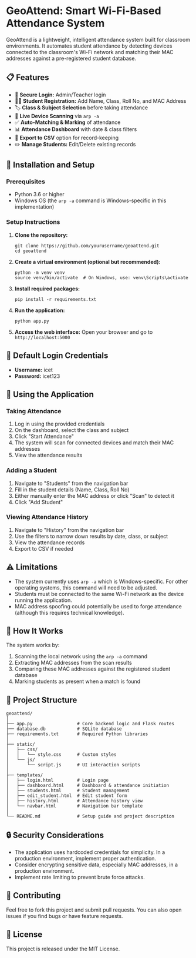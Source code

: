 # GeoAttend: Smart Wi-Fi-Based Attendance System

GeoAttend is a lightweight, intelligent attendance system built for classroom environments. It automates student attendance by detecting devices connected to the classroom's Wi-Fi network and matching their MAC addresses against a pre-registered student database.

## 📋 Features

- 🔐 **Secure Login:** Admin/Teacher login
- 🧑‍🎓 **Student Registration:** Add Name, Class, Roll No, and MAC Address
- 🏷 **Class & Subject Selection** before taking attendance
- 📡 **Live Device Scanning** via `arp -a`
- ✅ **Auto-Matching & Marking** of attendance
- 📊 **Attendance Dashboard** with date & class filters
- 📁 **Export to CSV** option for record-keeping
- ✏️ **Manage Students:** Edit/Delete existing records

## 🚀 Installation and Setup

### Prerequisites
- Python 3.6 or higher
- Windows OS (the `arp -a` command is Windows-specific in this implementation)

### Setup Instructions

1. **Clone the repository:**
   ```
   git clone https://github.com/yourusername/geoattend.git
   cd geoattend
   ```

2. **Create a virtual environment (optional but recommended):**
   ```
   python -m venv venv
   source venv/bin/activate  # On Windows, use: venv\Scripts\activate
   ```

3. **Install required packages:**
   ```
   pip install -r requirements.txt
   ```

4. **Run the application:**
   ```
   python app.py
   ```

5. **Access the web interface:**
   Open your browser and go to `http://localhost:5000`

## 🔑 Default Login Credentials

- **Username:** icet
- **Password:** icet123

## 📱 Using the Application

### Taking Attendance

1. Log in using the provided credentials
2. On the dashboard, select the class and subject
3. Click "Start Attendance"
4. The system will scan for connected devices and match their MAC addresses
5. View the attendance results

### Adding a Student

1. Navigate to "Students" from the navigation bar
2. Fill in the student details (Name, Class, Roll No)
3. Either manually enter the MAC address or click "Scan" to detect it
4. Click "Add Student"

### Viewing Attendance History

1. Navigate to "History" from the navigation bar
2. Use the filters to narrow down results by date, class, or subject
3. View the attendance records
4. Export to CSV if needed

## ⚠️ Limitations

- The system currently uses `arp -a` which is Windows-specific. For other operating systems, this command will need to be adjusted.
- Students must be connected to the same Wi-Fi network as the device running the application.
- MAC address spoofing could potentially be used to forge attendance (although this requires technical knowledge).

## 🧠 How It Works

The system works by:
1. Scanning the local network using the `arp -a` command
2. Extracting MAC addresses from the scan results
3. Comparing these MAC addresses against the registered student database
4. Marking students as present when a match is found

## 📁 Project Structure

```
geoattend/
│
├── app.py                 # Core backend logic and Flask routes
├── database.db            # SQLite database
├── requirements.txt       # Required Python libraries
│
├── static/
│   ├── css/
│   │   └── style.css      # Custom styles
│   └── js/
│       └── script.js      # UI interaction scripts
│
├── templates/
│   ├── login.html         # Login page
│   ├── dashboard.html     # Dashboard & attendance initiation
│   ├── students.html      # Student management
│   ├── edit_student.html  # Edit student form
│   ├── history.html       # Attendance history view
│   └── navbar.html        # Navigation bar template
│
└── README.md              # Setup guide and project description
```

## 🔒 Security Considerations

- The application uses hardcoded credentials for simplicity. In a production environment, implement proper authentication.
- Consider encrypting sensitive data, especially MAC addresses, in a production environment.
- Implement rate limiting to prevent brute force attacks.

## 🤝 Contributing

Feel free to fork this project and submit pull requests. You can also open issues if you find bugs or have feature requests.

## 📄 License

This project is released under the MIT License.
